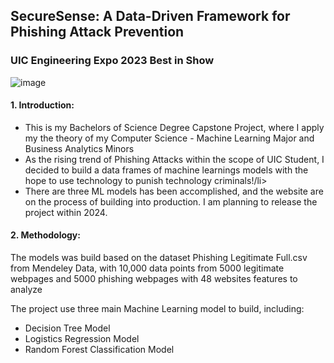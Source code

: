 ## SecureSense: A Data-Driven Framework for Phishing Attack Prevention

### UIC Engineering Expo 2023 Best in Show
![image](https://github.com/khuynh22/Phishing-Detection/assets/57774658/f2ff0fd3-2be1-40e7-a07d-6ea39127d978)


#### 1. Introduction:
<ul>
  <li>This is my Bachelors of Science Degree Capstone Project, where I apply my the theory of my Computer Science - Machine Learning Major and Business Analytics Minors</li>
  <li>As the rising trend of Phishing Attacks within the scope of UIC Student, I decided to build a data frames of machine learnings models with the hope to use technology to punish technology criminals!/li>
  <li>There are three ML models has been accomplished, and the website are on the process of building into production. I am planning to release the project within 2024.</li>
</ul>

#### 2. Methodology:
The models was build based on the dataset Phishing Legitimate Full.csv from Mendeley Data, with 10,000 data points from 5000 legitimate webpages and 5000 phishing webpages with 48 websites features to analyze

The project use three main Machine Learning model to build, including:
<ul>
  <li>Decision Tree Model</li>
  <li>Logistics Regression Model</li>
  <li>Random Forest Classification Model</li>
</ul>

